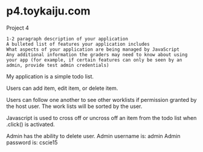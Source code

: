 p4.toykaiju.com	
=====================

Project 4


    1-2 paragraph description of your application
    A bulleted list of features your application includes
    What aspects of your application are being managed by JavaScript
    Any additional information the graders may need to know about using your app (for example, if certain features can only be seen by an admin, provide test admin credentials)

My application is a simple todo list. 

Users can add item, edit item, or delete item. 

Users can follow one another to see other worklists if permission granted by the host user. 
The work lists will be sorted by the user. 

Javascript is used to cross off or uncross off an item from the todo list when .click() is activated. 

Admin has the ability to delete user. 
Admin username is: admin
Admin password is: cscie15





